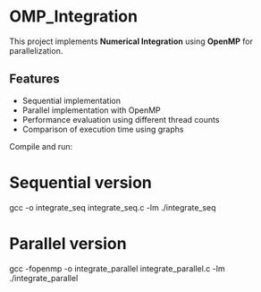 # OMP_Integration
This project implements **Numerical Integration** using **OpenMP** for parallelization.

## Features
- Sequential implementation
- Parallel implementation with OpenMP
- Performance evaluation using different thread counts
- Comparison of execution time using graphs

Compile and run:

# Sequential version
gcc -o integrate_seq integrate_seq.c -lm
./integrate_seq

# Parallel version
gcc -fopenmp -o integrate_parallel integrate_parallel.c -lm
./integrate_parallel
